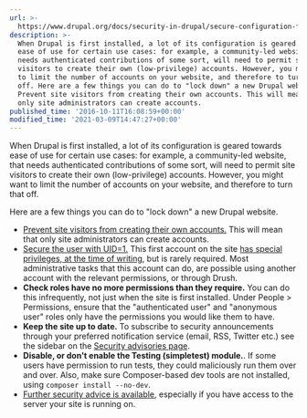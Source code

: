 ```yaml
---
url: >-
  https://www.drupal.org/docs/security-in-drupal/secure-configuration-for-site-builders
description: >-
  When Drupal is first installed, a lot of its configuration is geared towards
  ease of use for certain use cases: for example, a community-led website, that
  needs authenticated contributions of some sort, will need to permit site
  visitors to create their own (low-privilege) accounts. However, you might want
  to limit the number of accounts on your website, and therefore to turn that
  off. Here are a few things you can do to "lock down" a new Drupal website.
  Prevent site visitors from creating their own accounts. This will mean that
  only site administrators can create accounts.
published_time: '2016-10-11T16:08:59+00:00'
modified_time: '2021-03-09T14:47:27+00:00'
---
```

When Drupal is first installed, a lot of its configuration is geared towards ease of use for certain use cases: for example, a community-led website, that needs authenticated contributions of some sort, will need to permit site visitors to create their own (low-privilege) accounts. However, you might want to limit the number of accounts on your website, and therefore to turn that off.

Here are a few things you can do to "lock down" a new Drupal website.

* [Prevent site visitors from creating their own accounts.](https://www.drupal.org/docs/user%5Fguide/en/config-user.html) This will mean that only site administrators can create accounts.
* [Secure the user with UID=1.](https://www.drupal.org/node/947312) This first account on the site [has special privileges, at the time of writing](https://www.drupal.org/node/540008), but is rarely required. Most administrative tasks that this account can do, are possible using another account with the relevant permissions, or through Drush.
* **Check roles have no more permissions than they require.** You can do this infrequently, not just when the site is first installed. Under People > Permissions, ensure that the "authenticated user" and "anonymous user" roles only have the permissions you would like them to have.
* **Keep the site up to date.** To subscribe to security announcements through your preferred notification service (email, RSS, Twitter etc.) see the sidebar on the [Security advisories page](https://www.drupal.org/security).
* **Disable, or don't enable the Testing (simpletest) module.**. If some users have permission to run tests, they could maliciously run them over and over. Also, make sure Composer-based dev tools are not installed, using `composer install --no-dev`.
* [Further security advice is available](https://www.drupal.org/security/secure-configuration), especially if you have access to the server your site is running on.